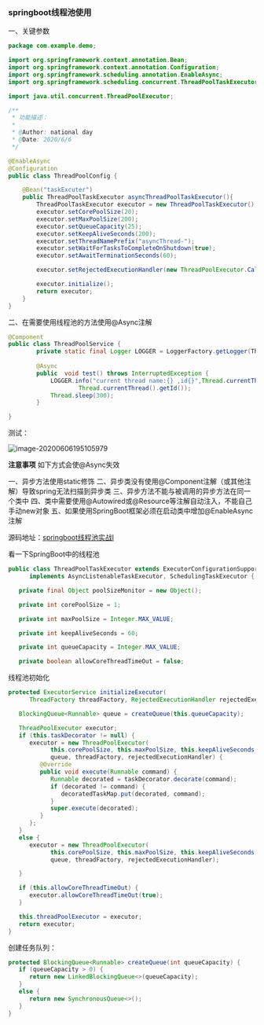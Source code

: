 ### springboot线程池使用

一、关键参数

```java
package com.example.demo;

import org.springframework.context.annotation.Bean;
import org.springframework.context.annotation.Configuration;
import org.springframework.scheduling.annotation.EnableAsync;
import org.springframework.scheduling.concurrent.ThreadPoolTaskExecutor;

import java.util.concurrent.ThreadPoolExecutor;

/**
 * 功能描述：
 *
 * @Author: national day
 * @Date: 2020/6/6
 */

@EnableAsync
@Configuration
public class ThreadPoolConfig {

    @Bean("taskExcuter")
    public ThreadPoolTaskExecutor asyncThreadPoolTaskExecutor(){
        ThreadPoolTaskExecutor executor = new ThreadPoolTaskExecutor();
        executor.setCorePoolSize(20);
        executor.setMaxPoolSize(200);
        executor.setQueueCapacity(25);
        executor.setKeepAliveSeconds(200);
        executor.setThreadNamePrefix("asyncThread-");
        executor.setWaitForTasksToCompleteOnShutdown(true);
        executor.setAwaitTerminationSeconds(60);

        executor.setRejectedExecutionHandler(new ThreadPoolExecutor.CallerRunsPolicy());

        executor.initialize();
        return executor;
    }
}
```

二、在需要使用线程池的方法使用@Async注解

```java
@Component
public class ThreadPoolService {
        private static final Logger LOGGER = LoggerFactory.getLogger(ThreadPoolService.class);
        
        @Async
        public  void test() throws InterruptedException {
            LOGGER.info("current thread name:{} ,id{}",Thread.currentThread().getName(),
                    Thread.currentThread().getId());
            Thread.sleep(300);
        }

}
```

测试：

![image-20200606195105979](C:\Users\19349\AppData\Roaming\Typora\typora-user-images\image-20200606195105979.png)

**注意事项**
如下方式会使@Async失效

一、异步方法使用static修饰
二、异步类没有使用@Component注解（或其他注解）导致spring无法扫描到异步类
三、异步方法不能与被调用的异步方法在同一个类中
四、类中需要使用@Autowired或@Resource等注解自动注入，不能自己手动new对象
五、如果使用SpringBoot框架必须在启动类中增加@EnableAsync注解

源码地址：[springboot线程池实战l](https://github.com/rainluacgq/java/tree/master/spring源码学习/code/springboot-threadpool)

看一下SpringBoot中的线程池

```java
public class ThreadPoolTaskExecutor extends ExecutorConfigurationSupport
      implements AsyncListenableTaskExecutor, SchedulingTaskExecutor {

   private final Object poolSizeMonitor = new Object();

   private int corePoolSize = 1;

   private int maxPoolSize = Integer.MAX_VALUE;

   private int keepAliveSeconds = 60;

   private int queueCapacity = Integer.MAX_VALUE;

   private boolean allowCoreThreadTimeOut = false;
```

线程池初始化

```java
protected ExecutorService initializeExecutor(
      ThreadFactory threadFactory, RejectedExecutionHandler rejectedExecutionHandler) {

   BlockingQueue<Runnable> queue = createQueue(this.queueCapacity);

   ThreadPoolExecutor executor;
   if (this.taskDecorator != null) {
      executor = new ThreadPoolExecutor(
            this.corePoolSize, this.maxPoolSize, this.keepAliveSeconds, TimeUnit.SECONDS,
            queue, threadFactory, rejectedExecutionHandler) {
         @Override
         public void execute(Runnable command) {
            Runnable decorated = taskDecorator.decorate(command);
            if (decorated != command) {
               decoratedTaskMap.put(decorated, command);
            }
            super.execute(decorated);
         }
      };
   }
   else {
      executor = new ThreadPoolExecutor(
            this.corePoolSize, this.maxPoolSize, this.keepAliveSeconds, TimeUnit.SECONDS,
            queue, threadFactory, rejectedExecutionHandler);

   }

   if (this.allowCoreThreadTimeOut) {
      executor.allowCoreThreadTimeOut(true);
   }

   this.threadPoolExecutor = executor;
   return executor;
}
```

创建任务队列：

```java
protected BlockingQueue<Runnable> createQueue(int queueCapacity) {
   if (queueCapacity > 0) {
      return new LinkedBlockingQueue<>(queueCapacity);
   }
   else {
      return new SynchronousQueue<>();
   }
}
```